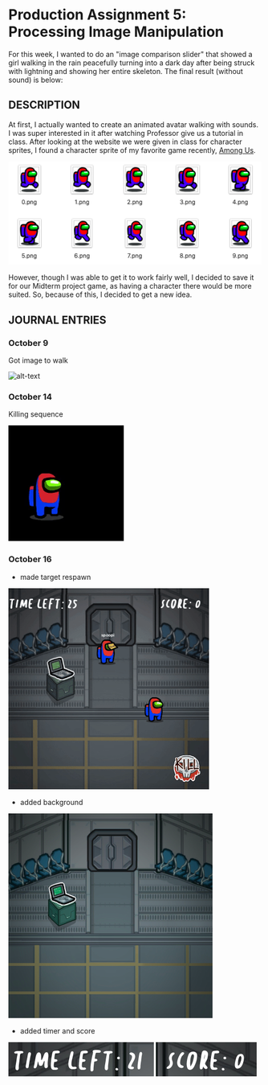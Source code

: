 # Production Assignment 5: Processing Image Manipulation

For this week, I wanted to do an "image comparison slider" that showed a girl walking in the rain peacefully turning into a dark day after being struck with lightning and showing her entire skeleton. The final result (without sound) is below:

## DESCRIPTION
At first, I actually wanted to create an animated avatar walking with sounds. I was super interested in it after watching Professor give us a tutorial in class. After looking at the website we were given in class for character sprites, I found a character sprite of my favorite game recently, [Among Us](http://www.innersloth.com/gameAmongUs.php). 

![](images/charactersprite.png)

However, though I was able to get it to work fairly well, I decided to save it for our Midterm project game, as having a character there would be more suited. So, because of this, I decided to get a new idea.

## JOURNAL ENTRIES

### October 9
Got image to walk

![alt-text](images/walk.gif)

### October 14
Killing sequence

![alt-text](images/simplekill.gif)

### October 16
- made target respawn

![alt-text](images/kill.gif)

- added background

![](images/bg.png)

- added timer and score

![](images/timer.png)
![](images/score.png)


